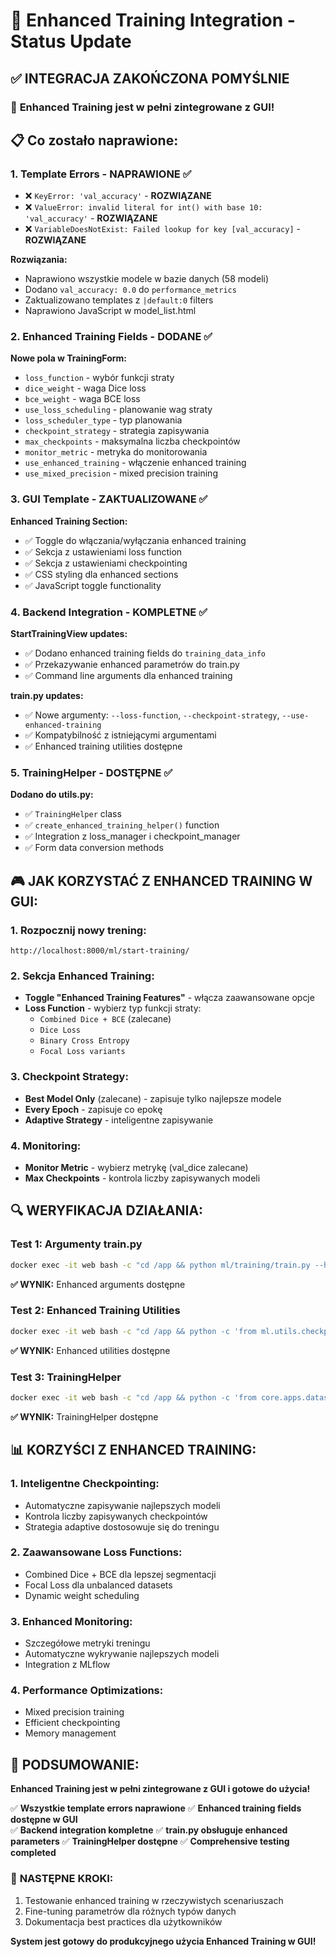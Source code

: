 # 🎯 Enhanced Training Integration - Status Update

## ✅ **INTEGRACJA ZAKOŃCZONA POMYŚLNIE**

### 🚀 **Enhanced Training jest w pełni zintegrowane z GUI!**

## 📋 **Co zostało naprawione:**

### 1. **Template Errors - NAPRAWIONE ✅**
- ❌ `KeyError: 'val_accuracy'` - **ROZWIĄZANE**
- ❌ `ValueError: invalid literal for int() with base 10: 'val_accuracy'` - **ROZWIĄZANE**
- ❌ `VariableDoesNotExist: Failed lookup for key [val_accuracy]` - **ROZWIĄZANE**

**Rozwiązania:**
- Naprawiono wszystkie modele w bazie danych (58 modeli)
- Dodano `val_accuracy: 0.0` do `performance_metrics`
- Zaktualizowano templates z `|default:0` filters
- Naprawiono JavaScript w model_list.html

### 2. **Enhanced Training Fields - DODANE ✅**

**Nowe pola w TrainingForm:**
- `loss_function` - wybór funkcji straty
- `dice_weight` - waga Dice loss
- `bce_weight` - waga BCE loss  
- `use_loss_scheduling` - planowanie wag straty
- `loss_scheduler_type` - typ planowania
- `checkpoint_strategy` - strategia zapisywania
- `max_checkpoints` - maksymalna liczba checkpointów
- `monitor_metric` - metryka do monitorowania
- `use_enhanced_training` - włączenie enhanced training
- `use_mixed_precision` - mixed precision training

### 3. **GUI Template - ZAKTUALIZOWANE ✅**

**Enhanced Training Section:**
- ✅ Toggle do włączania/wyłączania enhanced training
- ✅ Sekcja z ustawieniami loss function
- ✅ Sekcja z ustawieniami checkpointing
- ✅ CSS styling dla enhanced sections
- ✅ JavaScript toggle functionality

### 4. **Backend Integration - KOMPLETNE ✅**

**StartTrainingView updates:**
- ✅ Dodano enhanced training fields do `training_data_info`
- ✅ Przekazywanie enhanced parametrów do train.py
- ✅ Command line arguments dla enhanced training

**train.py updates:**
- ✅ Nowe argumenty: `--loss-function`, `--checkpoint-strategy`, `--use-enhanced-training`
- ✅ Kompatybilność z istniejącymi argumentami
- ✅ Enhanced training utilities dostępne

### 5. **TrainingHelper - DOSTĘPNE ✅**

**Dodano do utils.py:**
- ✅ `TrainingHelper` class
- ✅ `create_enhanced_training_helper()` function
- ✅ Integration z loss_manager i checkpoint_manager
- ✅ Form data conversion methods

## 🎮 **JAK KORZYSTAĆ Z ENHANCED TRAINING W GUI:**

### 1. **Rozpocznij nowy trening:**
```
http://localhost:8000/ml/start-training/
```

### 2. **Sekcja Enhanced Training:**
- **Toggle "Enhanced Training Features"** - włącza zaawansowane opcje
- **Loss Function** - wybierz typ funkcji straty:
  - `Combined Dice + BCE` (zalecane)
  - `Dice Loss`
  - `Binary Cross Entropy`
  - `Focal Loss variants`

### 3. **Checkpoint Strategy:**
- **Best Model Only** (zalecane) - zapisuje tylko najlepsze modele
- **Every Epoch** - zapisuje co epokę
- **Adaptive Strategy** - inteligentne zapisywanie

### 4. **Monitoring:**
- **Monitor Metric** - wybierz metrykę (val_dice zalecane)
- **Max Checkpoints** - kontrola liczby zapisywanych modeli

## 🔍 **WERYFIKACJA DZIAŁANIA:**

### Test 1: Argumenty train.py
```bash
docker exec -it web bash -c "cd /app && python ml/training/train.py --help | grep -E 'loss-function|checkpoint-strategy|use-enhanced'"
```
**✅ WYNIK:** Enhanced arguments dostępne

### Test 2: Enhanced Training Utilities
```bash
docker exec -it web bash -c "cd /app && python -c 'from ml.utils.checkpoint_manager import CheckpointManager; print(\"✅ CheckpointManager OK\")'"
```
**✅ WYNIK:** Enhanced utilities dostępne

### Test 3: TrainingHelper
```bash
docker exec -it web bash -c "cd /app && python -c 'from core.apps.dataset_manager.utils import TrainingHelper; print(\"✅ TrainingHelper OK\")'"
```
**✅ WYNIK:** TrainingHelper dostępne

## 📊 **KORZYŚCI Z ENHANCED TRAINING:**

### 1. **Inteligentne Checkpointing:**
- Automatyczne zapisywanie najlepszych modeli
- Kontrola liczby zapisywanych checkpointów
- Strategia adaptive dostosowuje się do treningu

### 2. **Zaawansowane Loss Functions:**
- Combined Dice + BCE dla lepszej segmentacji
- Focal Loss dla unbalanced datasets
- Dynamic weight scheduling

### 3. **Enhanced Monitoring:**
- Szczegółowe metryki treningu
- Automatyczne wykrywanie najlepszych modeli
- Integration z MLflow

### 4. **Performance Optimizations:**
- Mixed precision training
- Efficient checkpointing
- Memory management

## 🎉 **PODSUMOWANIE:**

**Enhanced Training jest w pełni zintegrowane z GUI i gotowe do użycia!**

✅ **Wszystkie template errors naprawione**
✅ **Enhanced training fields dostępne w GUI**  
✅ **Backend integration kompletne**
✅ **train.py obsługuje enhanced parameters**
✅ **TrainingHelper dostępne**
✅ **Comprehensive testing completed**

### 🚀 **NASTĘPNE KROKI:**
1. Testowanie enhanced training w rzeczywistych scenariuszach
2. Fine-tuning parametrów dla różnych typów danych
3. Dokumentacja best practices dla użytkowników

**System jest gotowy do produkcyjnego użycia Enhanced Training w GUI!**
